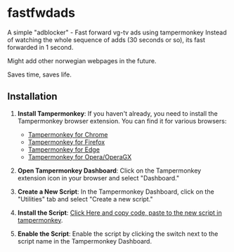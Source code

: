 # fastfwdads
A simple "adblocker" - Fast forward vg-tv ads using tampermonkey
Instead of watching the whole sequence of adds (30 seconds or so), its fast forwarded in 1 second. 

Might add other norwegian webpages in the future. 

Saves time, saves life.

## Installation

1. **Install Tampermonkey**:
   If you haven't already, you need to install the Tampermonkey browser extension. You can find it for various browsers:
   - [Tampermonkey for Chrome](https://chrome.google.com/webstore/detail/tampermonkey/dhdgffkkebhmkfjojejmpbldmpobfkfo)
   - [Tampermonkey for Firefox](https://addons.mozilla.org/en-US/firefox/addon/tampermonkey/)
   - [Tampermonkey for Edge](https://microsoftedge.microsoft.com/addons/detail/tampermonkey/iikmkjmpaadaobahmlepeloendndfphd)
   - [Tampermonkey for Opera/OperaGX](https://addons.opera.com/en-gb/extensions/details/tampermonkey-beta/)

2. **Open Tampermonkey Dashboard**:
   Click on the Tampermonkey extension icon in your browser and select "Dashboard."

3. **Create a New Script**:
   In the Tampermonkey Dashboard, click on the "Utilities" tab and select "Create a new script."

4. **Install the Script**:
   [Click Here and copy code, paste to the new script in tampermonkey](https://github.com/kimhegg/fastfwdads/blob/main/FastFwd-ads.js).

5. **Enable the Script**:
   Enable the script by clicking the switch next to the script name in the Tampermonkey Dashboard.
